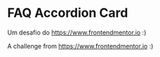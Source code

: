 # FAQ Accordion Card

Um desafio do https://www.frontendmentor.io :)

A challenge from https://www.frontendmentor.io :)
